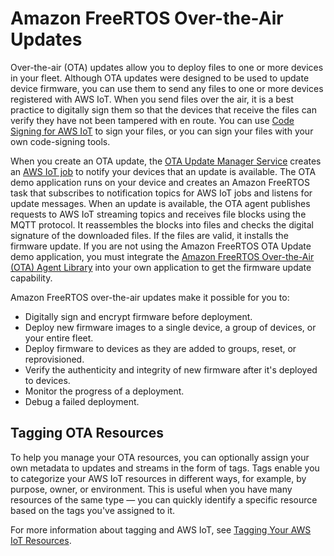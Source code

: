 # Amazon FreeRTOS Over\-the\-Air Updates<a name="freertos-ota-dev"></a>

Over\-the\-air \(OTA\) updates allow you to deploy files to one or more devices in your fleet\. Although OTA updates were designed to be used to update device firmware, you can use them to send any files to one or more devices registered with AWS IoT\. When you send files over the air, it is a best practice to digitally sign them so that the devices that receive the files can verify they have not been tampered with en route\. You can use [Code Signing for AWS IoT](https://docs.aws.amazon.com/signer/latest/developerguide/Welcome.html) to sign your files, or you can sign your files with your own code\-signing tools\.

When you create an OTA update, the [OTA Update Manager Service](ota-manager.md) creates an [AWS IoT job](https://docs.aws.amazon.com/iot/latest/developerguide/iot-jobs.html) to notify your devices that an update is available\. The OTA demo application runs on your device and creates an Amazon FreeRTOS task that subscribes to notification topics for AWS IoT jobs and listens for update messages\. When an update is available, the OTA agent publishes requests to AWS IoT streaming topics and receives file blocks using the MQTT protocol\. It reassembles the blocks into files and checks the digital signature of the downloaded files\. If the files are valid, it installs the firmware update\. If you are not using the Amazon FreeRTOS OTA Update demo application, you must integrate the [Amazon FreeRTOS Over\-the\-Air \(OTA\) Agent Library](ota-agent-library.md) into your own application to get the firmware update capability\. 

Amazon FreeRTOS over\-the\-air updates make it possible for you to:
+ Digitally sign and encrypt firmware before deployment\.
+ Deploy new firmware images to a single device, a group of devices, or your entire fleet\.
+ Deploy firmware to devices as they are added to groups, reset, or reprovisioned\.
+ Verify the authenticity and integrity of new firmware after it's deployed to devices\.
+ Monitor the progress of a deployment\.
+ Debug a failed deployment\.

## Tagging OTA Resources<a name="ota-tagging"></a>

To help you manage your OTA resources, you can optionally assign your own metadata to updates and streams in the form of tags\. Tags enable you to categorize your AWS IoT resources in different ways, for example, by purpose, owner, or environment\. This is useful when you have many resources of the same type — you can quickly identify a specific resource based on the tags you've assigned to it\.

For more information about tagging and AWS IoT, see [Tagging Your AWS IoT Resources](https://docs.aws.amazon.com/iot/latest/developerguide/tagging-iot.html)\.